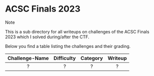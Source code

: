 # ACSC Finals 2023

> [!Note]
> This is a sub directory for all writeups on challenges of the ACSC Finals 2023 which I solved during/after the CTF.
>
> Below you find a table listing the challenges and their grading.
> 
> | Challenge-Name | Difficulty | Category | Writeup |
> | :------------: | :--------: | :------: | :-----: |
> | ? | ? | ? | ? |
